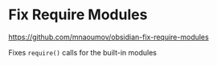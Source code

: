# Fix Require Modules

https://github.com/mnaoumov/obsidian-fix-require-modules

Fixes `require()` calls for the built-in modules
